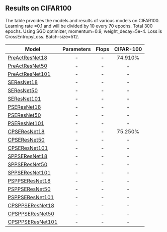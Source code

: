 ## Results on CIFAR100
The table prvoides the models and results of various models on CIFAR100. 
Learning rate =0.1 and will be divided by 10 every 70 epochs. Total 300 epochs.
Using SGD optimizer, momentum=0.9, weight_decay=5e-4.
Loss is CrossEntropyLoss.
Batch-size=512.

Model | Parameters| Flops | CIFAR-100 | 
-------|:-------:|:--------:|:--------:|
[PreActResNet18](https://drive.google.com/open?id=1w2VGpFPDuS9NzcfcGfPUXoEdXwVftFep) |- |- |74.910%
[PreActResNet50]() |- |- |-
[PreActResNet101]() |- |- |-
[SEResNet18]() |- |- |-
[SEResNet50]() |- |- |-
[SEResNet101]() |- |- |-
[PSEResNet18]() |- |- |-
[PSEResNet50]() |- |- |-
[PSEResNet101]() |- |- |-
[CPSEResNet18](https://drive.google.com/open?id=12Hne8epBFV2YjakHP43PwYSYizdHlG0D) |- |- |75.250%
[CPSEResNet50]() |- |- |-
[CPSEResNet101]() |- |- |-
[SPPSEResNet18]() |- |- |-
[SPPSEResNet50]() |- |- |-
[SPPSEResNet101]() |- |- |-
[PSPPSEResNet18]() |- |- |-
[PSPPSEResNet50]() |- |- |-
[PSPPSEResNet101]() |- |- |-
[CPSPPSEResNet18]() |- |- |-
[CPSPPSEResNet50]() |- |- |-
[CPSPPSEResNet101]() |- |- |-
